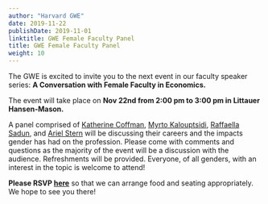 ```yaml
---
author: "Harvard GWE"
date: 2019-11-22
publishDate: 2019-11-01
linktitle: GWE Female Faculty Panel
title: GWE Female Faculty Panel
weight: 10
---
```


The GWE is excited to invite you to the next event in our faculty speaker series: **A Conversation with Female Faculty in Economics.** 

The event will take place on **Nov 22nd from 2:00 pm to 3:00 pm in Littauer Hansen-Mason.**

A panel comprised of [Katherine Coffman](https://www.hbs.edu/faculty/Pages/profile.aspx?facId=879706), [Myrto Kalouptsidi](https://sites.google.com/site/myrtokaloup/), [Raffaella Sadun](https://www.hbs.edu/faculty/Pages/profile.aspx?facId=541712), and [Ariel Stern](https://www.hbs.edu/faculty/Pages/profile.aspx?facId=735581) will be discussing their careers and the impacts gender has had on the profession. Please come with comments and questions as the majority of the event will be a discussion with the audience. Refreshments will be provided. Everyone, of all genders, with an interest in the topic is welcome to attend!

**Please RSVP [here](http://gwepanel22nov.rsvpify.com/)** so that we can arrange food and seating appropriately. We hope to see you there!